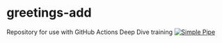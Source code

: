 # greetings-add
Repository for use with GitHub Actions Deep Dive training
[![Simple Pipe](https://github.com/tbowerbank/greetings-add/actions/workflows/pipeline.yml/badge.svg)](https://github.com/tbowerbank/greetings-add/actions/workflows/pipeline.yml)
